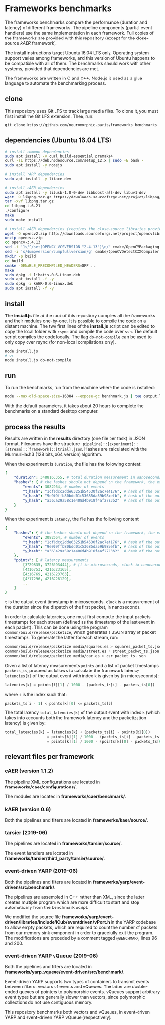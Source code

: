 # Frameworks benchmarks

The frameworks benchmarks compare the performance (duration and latency) of different frameworks. The pipeline components (partial event handlers) use the same implementation in each framework. Full copies of the frameworks are provided with this repository (except for the close-source *kAER* framework).

The install instructions target Ubuntu 16.04 LTS only. Operating system support varies among frameworks, and this version of Ubuntu happens to be compatible with all of them. The benchmarks should work with other systems, provided that dependencies are met.

The frameworks are written in C and C++. Node.js is used as a glue language to automate the benchmarking process.

## clone

This repository uses Git LFS to track large media files. To clone it, you must first [install the Git LFS extension](https://help.github.com/en/articles/installing-git-large-file-storage). Then, run:
```
git clone https://github.com/neuromorphic-paris/frameworks_benchmarks
```

## dependencies (Ubuntu 16.04 LTS)

```sh
# install common dependencies
sudo apt install -y curl build-essential premake4
curl -sL https://deb.nodesource.com/setup_12.x | sudo -E bash -
sudo apt install -y nodejs

# install YARP dependencies
sudo apt install -y libace-dev

# install cAER dependencies
sudo apt install -y libusb-1.0-0-dev libboost-all-dev libuv1-dev
wget -O libpng.tar.gz https://downloads.sourceforge.net/project/libpng/libpng16/older-releases/1.6.21/libpng-1.6.21.tar.gz
tar -xvf libpng.tar.gz
cd libpng-1.6.21
./configure
make
sudo make install

# install kAER dependencies (requires the close-source libraries provided by Prophesee)
wget -O opencv2.zip http://downloads.sourceforge.net/project/opencvlibrary/opencv-unix/2.4.13/opencv-2.4.13.zip
unzip opencv2.zip
cd opencv-2.4.13
sed -i '1s/^/set(OPENCV_VCSVERSION "2.4.13")\n/' cmake/OpenCVPackaging.cmake
sed -i 's/dumpversion/dumpfullversion/g' cmake/OpenCVDetectCXXCompiler.cmake
mkdir -p build
cd build
cmake -DENABLE_PRECOMPILED_HEADERS=OFF ..
make
sudo dpkg -i libatis-0.6-Linux.deb
sudo apt install -f -y
sudo dpkg -i kAER-0.6-Linux.deb
sudo apt install -f -y
```

## install

The __install.js__ file at the root of this repository compiles all the frameworks and their modules one-by-one. It is possible to compile the code on a distant machine. The two first lines of the __install.js__ script can be edited to copy the local folder with `rsync` and compile the code over `ssh`. The default script compiles the code locally. The flag `do-not-compile` can be used to only copy over rsync (for non-local compilations only).
```sh
node install.js
# or
node install.js do-not-compile
```

## run

To run the benchmarks, run from the machine where the code is installed:
```sh
node --max-old-space-size=16384 --expose-gc benchmark.js | tee output.log
```
With the default parameters, it takes about 20 hours to complete the benchmarks on a standard desktop computer.

## process the results

Results are written in the __results__ directory (one file per task) in JSON format. Filenames have the structure `[pipeline]::[experiment]::[stream]::[framework]::[trial].json`. Hashes are calculated with the MurmurHash3 (128 bits, x64 version) algorithm.

When the experiment is `duration`, the file has the following content:
```yml
{
    "duration": 3488163355, # total duration measurement in nanoseconds
    "hashes": { # the hashes should not depend on the framework, the exact list depends on the pipeline
        "events": 3082164, # number of events
        "t_hash": "1cf0dcc2dde63251b54530f2ac7ef176", # hash of the output timestamps
        "x_hash": "9e9b9ffb80bdd01c53685da59b98cefb", # hash of the output x coordinates
        "y_hash": "a363a29a58c1e408d4b918f4af2783b2"  # hash of the output y coordinates
    }
}
```

When the experiment is `latency`, the file has the following content:
```yml
{
    "hashes": { # the hashes should not depend on the framework, the exact list depends on the pipeline
        "events": 3082164, # number of events
        "t_hash": "1cf0dcc2dde63251b54530f2ac7ef176", # hash of the output timestamps
        "x_hash": "9e9b9ffb80bdd01c53685da59b98cefb", # hash of the output x coordinates
        "y_hash": "a363a29a58c1e408d4b918f4af2783b2"  # hash of the output y coordinates
    },
    "points": [ # latency measurements
        [3729835, 3726393444], # [t in microseconds, clock in nanoseconds]
        [4216753, 4216723165],
        [4216769, 4216723763],
        [4217296, 4216726129],
        ...
    ]
}
```
`t` is the output event timestamp in microseconds. `clock` is a measurement of the duration since the dispatch of the first packet, in nanoseconds.

In order to calculate latencies, one must first compute the input packets timestamps for each stream (defined as the timestamp of the last event in each packet). This can be done using the program `common/build/release/packetize`, which generates a JSON array of packet timestamps. To generate the latter for each stream, run:

```sh
common/build/release/packetize media/squares.es > squares_packet_ts.json
common/build/release/packetize media/street.es > street_packet_ts.json
common/build/release/packetize media/car.es > car_packet_ts.json
```

Given a list of latency measurements `points` and a list of packet timestamps `packets_ts`, proceed as follows to calculate the framework latency `latencies[k]` of the output event with index `k` is given by (in microseconds):
```js
latencies[k] = points[k][1] / 1000 - (packets_ts[i] - packets_ts[0])
```
where `i` is the index such that:
```js
packets_ts[i - 1] < points[k][0] <= packets_ts[i]
```
The total latency `total_latencies[k]` of the output event with index `k` (which takes into accounts both the framework latency and the packetization latency) is given by:
```js
total_latencies[k] = latencies[k] + (packets_ts[i] - points[k][0])
                   = points[k][1] / 1000 - (packets_ts[i] - packets_ts[0]) + (packets_ts[i] - points[k][0])
                   = points[k][1] / 1000 - (points[k][0] - packets_ts[0])
```

## relevant files per framework

### cAER (version 1.1.2)

The pipeline XML configurations are located in __frameworks/caer/configurations/__.

The modules are located in __frameworks/caer/benchmark/__.

### kAER (version 0.6)

Both the pipelines and filters are located in __frameworks/kaer/source/__.

### tarsier (2019-06)

The pipelines are located in __frameworks/tarsier/source/__.

The event handlers are located in __frameworks/tarsier/third_party/tarsier/source/__.

### event-driven YARP (2019-06)

Both the pipelines and filters are located in __frameworks/yarp/event-driven/src/benchmark/__.

The pipelines are assembled in C++ rather than XML, since the latter creates multiple program which are more difficult to start and stop automatically from the benchmark script.

We modified the source file __frameworks/yarp/event-driven/libraries/include/iCub/eventdriven/vPort.h__ in the YARP codebase to allow empty packets, which are required to count the number of packets from our memory sink component in order to gracefully exit the program. The modifications are preceded by a comment tagged `@BENCHMARK`, lines 96 and 200.

### event-driven YARP vQueue (2019-06)

Both the pipelines and filters are located in __frameworks/yarp_vqueue/event-driven/src/benchmark/__.

Event-driven YARP supports two types of containers to transmit events between filters: vectors of events and vQueues. The latter are double-ended queues of pointers to polymorphic events. vQueues support arbitrary event types but are generally slower than vectors, since polymorphic collections do not use contiguous memory.

This repository benchmarks both vectors and vQueues, in event-driven YARP and event-driven YARP vQueue (respectively).
